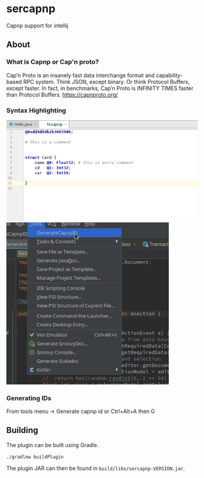 # sercapnp
Capnp support for intellij

## About

### What is Capnp or Cap'n proto?
Cap’n Proto is an insanely fast data interchange format and capability-based RPC system. Think JSON, except binary. Or think Protocol Buffers, except faster. In fact, in benchmarks, Cap’n Proto is INFINITY TIMES faster than Protocol Buffers.
https://capnproto.org/

### Syntax Highlighting
![alt text](image1.png "Syntax Highlighting")
![alt text](image2.png "Capnp ID Generator")

### Generating IDs
From tools menu -> Generate capnp id or Ctrl+Alt+A then G

## Building

The plugin can be built using Gradle.

```
./gradlew buildPlugin
```

The plugin JAR can then be found in `build/libs/sercapnp-VERSION.jar`.
